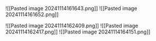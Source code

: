 ![[Pasted image 20241114161643.png]]
![[Pasted image 20241114161652.png]]

![[Pasted image 20241114162409.png]]
![[Pasted image 20241114162417.png]]
![[Pasted image 20241114164151.png]]
